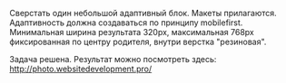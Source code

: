 Сверстать  один небольшой адаптивный блок. Макеты прилагаются. Адаптивность должна создаваться по принципу mobilefirst. Минимальная ширина результата 320px, максимальная 768px фиксированная по центру родителя, внутри верстка "резиновая".

Задача решена.
Результат можно посмотреть здесь: http://photo.websitedevelopment.pro/
